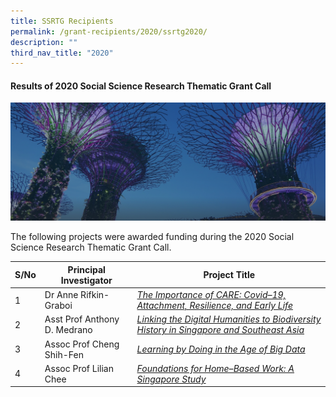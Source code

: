 ```yaml
---
title: SSRTG Recipients
permalink: /grant-recipients/2020/ssrtg2020/
description: ""
third_nav_title: "2020"
---
```

#### **Results of 2020 Social Science Research Thematic Grant Call**
![](/images/hero-banner.png)

The following projects were awarded funding during the 2020 Social Science Research Thematic Grant Call. 


| S/No | Principal<br>Investigator | Project Title |
| -------- | -------- | -------- |
| 1 | Dr Anne Rifkin-Graboi | *[The Importance of CARE: Covid–19, Attachment, Resilience, and Early Life](projects-funded/thematic-grant/anne2020/)*  |
| 2 |  Asst Prof Anthony D. Medrano |*[Linking the Digital Humanities to Biodiversity History in Singapore and Southeast Asia](projects/thematic-grant/anthony2020/)* |
| 3 |  Assoc Prof Cheng Shih-Fen | *[Learning by Doing in the Age of Big Data](projects/thematic-grant/shihfen2020/)* |
| 4 |  Assoc Prof Lilian Chee | *[Foundations for Home–Based Work: A Singapore Study](projects/thematic-grant/lilian2020/)* |